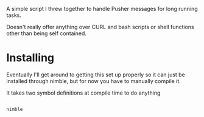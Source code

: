 A simple script I threw together to handle Pusher messages for long running tasks.

Doesn't really offer anything over CURL and bash scripts or shell functions other than being self contained.

# Installing
Eventually I'll get around to getting this set up properly so it can just be installed through nimble, but for now you have to manually compile it.

It takes two symbol definitions at compile time to do anything

```sh

nimble
